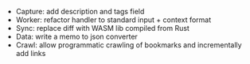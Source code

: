 - Capture: add description and tags field
- Worker: refactor handler to standard input + context format
- Sync: replace diff with WASM lib compiled from Rust
- Data: write a memo to json converter
- Crawl: allow programmatic crawling of bookmarks and incrementally add links
